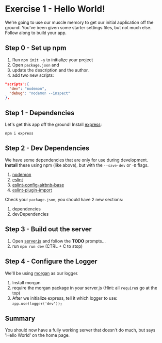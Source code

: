 # Exercise 1 - Hello World!

We're going to use our muscle memory to get our initial application off the ground. You've been given some starter settings files, but not much else. Follow along to build your app.

## Step 0 - Set up npm

1. Run `npm init -y` to initialize your project
2. Open `package.json` and 
  3. update the description and the author.
  1. add two new scripts:

```json
"scripts":{
  "dev": "nodemon",
  "debug": "nodemon --inspect"
},

```

## Step 1 - Dependencies

Let's get this app off the ground! Install [express](https://www.npmjs.com/package/express):

```
npm i express 
``` 

## Step 2 - Dev Dependencies

We have some dependencies that are only for use during development. **Install** these using npm (like above), but with the `--save-dev` or `-D` flags.

1. [nodemon](https://www.npmjs.com/package/nodemon)
1. [eslint](https://www.npmjs.com/package/eslint)
2. [eslint-config-airbnb-base](https://www.npmjs.com/package/eslint-config-airbnb-base)
3. [eslint-plugin-import](https://www.npmjs.com/package/eslint-plugin-import)

Check your `package.json`, you should have 2 new sections:
1. dependencies
2. devDependencies

## Step 3 - Build out the server

1. Open [server.js](../server.js) and follow the **TODO** prompts... 
2. run `npm run dev` (CTRL + C to stop)

## Step 4 - Configure the Logger

We'll be using [morgan](https://www.npmjs.com/package/morgan) as our logger.

1. Install morgan
2. require the morgan package in your server.js (Hint: all `require`s go at the top)
3. After we initialize express, tell it which logger to use: `app.use(logger('dev'));`

## Summary

You should now have a fully working server that doesn't do much, but says 'Hello World' on the home page.
